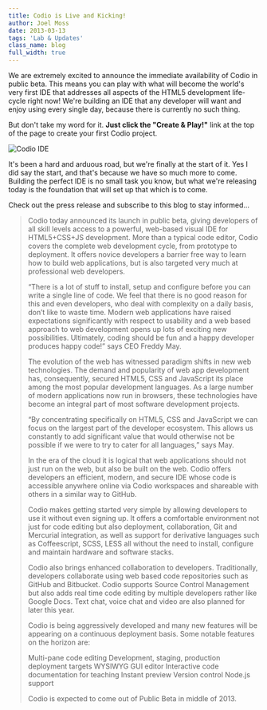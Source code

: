 ```yaml
---
title: Codio is Live and Kicking!
author: Joel Moss
date: 2013-03-13
tags: 'Lab & Updates'
class_name: blog
full_width: true
---
```


We are extremely excited to announce the immediate availability of Codio in public beta. This means you can play with what will become the world's very first IDE that addresses all aspects of the HTML5 development life-cycle right now! We're building an IDE that any developer will want and enjoy using every single day, because there is currently no such thing.

But don't take my word for it. **Just click the "Create & Play!"** link at the top of the page to create your first Codio project.

![Codio IDE](blog/ide.png)

It's been a hard and arduous road, but we're finally at the start of it. Yes I did say the start, and that's because we have so much more to come. Building the perfect IDE is no small task you know, but what we're releasing today is the foundation that will set up that which is to come.

Check out the press release and subscribe to this blog to stay informed...

> Codio today announced its launch in public beta, giving developers of all skill levels access to a powerful, web-based visual IDE for HTML5+CSS+JS development. More than a typical code editor, Codio covers the complete web development cycle, from prototype to deployment. It offers novice developers a barrier free way to learn how to build web applications, but is also targeted very much at professional web developers.
>
> “There is a lot of stuff to install, setup and configure before you can write a single line of code. We feel that  there is no good reason for this and even developers, who deal with complexity on a daily basis, don’t like to waste  time. Modern web applications have raised expectations significantly with respect to usability and a web based approach to web development opens up lots of exciting new possibilities. Ultimately, coding should be fun and a happy developer produces happy code!” says CEO Freddy May.
>
> The evolution of the web has witnessed paradigm shifts in new web technologies. The demand and popularity of web app development has, consequently, secured HTML5, CSS and JavaScript its place among the most popular development  languages. As a large number of modern applications now run in browsers, these technologies have become an integral part of most software development projects.
>
> “By concentrating specifically on HTML5, CSS and JavaScript we can focus on the largest part of the developer ecosystem. This allows us constantly to add significant value that would otherwise not be possible if we were to try to cater for all languages,” says May.
>
> In the era of the cloud it is logical that web applications should not just run on the web, but also be built on the web. Codio offers developers an efficient, modern, and secure IDE whose code is accessible anywhere online via Codio workspaces and shareable with others in a similar way to GitHub.
>
> Codio makes getting started very simple by allowing developers to use it without even signing up. It offers a comfortable environment not just for code editing but also deployment, collaboration, Git and Mercurial integration, as well as support for derivative languages such as Coffeescript, SCSS, LESS all without the need to install, configure and maintain hardware and software stacks.
>
> Codio also brings enhanced collaboration to developers. Traditionally, developers collaborate using web based code repositories such as GitHub and Bitbucket. Codio supports Source Control Management but also adds real time code editing by multiple developers rather like Google Docs. Text chat, voice chat and video are also planned for later this year.
>
> Codio is being aggressively developed and many new features will be appearing on a continuous deployment basis. Some notable features on the horizon are:
>
> Multi-pane code editing
> Development, staging, production deployment targets
> WYSIWYG GUI editor
> Interactive code documentation for teaching
> Instant preview
> Version control
> Node.js support
>
> Codio is expected to come out of Public Beta in middle of 2013.